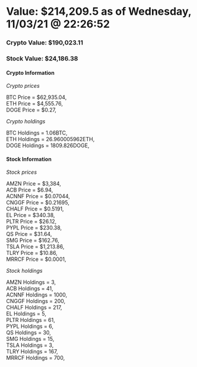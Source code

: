 # Value: $214,209.5 as of Wednesday, 11/03/21 @ 22:26:52 

### Crypto Value: $190,023.11

### Stock Value: $24,186.38

#### Crypto Information 
*Crypto prices* 

BTC Price = $62,935.04,  
ETH Price = $4,555.76,  
DOGE Price = $0.27,  


*Crypto holdings* 

BTC Holdings = 1.06BTC,  
ETH Holdings = 26.960005962ETH,  
DOGE Holdings = 1809.826DOGE,  


#### Stock Information 

*Stock prices* 

AMZN Price = $3,384,  
ACB Price = $6.94,  
ACNNF Price = $0.07044,  
CNGGF Price = $0.21695,  
CHALF Price = $0.5191,  
EL Price = $340.38,  
PLTR Price = $26.12,  
PYPL Price = $230.38,  
QS Price = $31.64,  
SMG Price = $162.76,  
TSLA Price = $1,213.86,  
TLRY Price = $10.86,  
MRRCF Price = $0.0001,  


*Stock holdings* 

AMZN Holdings = 3,  
ACB Holdings = 41,  
ACNNF Holdings = 1000,  
CNGGF Holdings = 200,  
CHALF Holdings = 217,  
EL Holdings = 5,  
PLTR Holdings = 61,  
PYPL Holdings = 6,  
QS Holdings = 30,  
SMG Holdings = 15,  
TSLA Holdings = 3,  
TLRY Holdings = 167,  
MRRCF Holdings = 700,  


